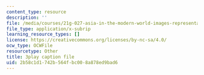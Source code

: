 ```yaml
---
content_type: resource
description: ''
file: /media/courses/21g-027-asia-in-the-modern-world-images-representations-fall-2016/2b58c1d1742b564fbc008a878ed9bad6_1801230.vtt
file_type: application/x-subrip
learning_resource_types: []
license: https://creativecommons.org/licenses/by-nc-sa/4.0/
ocw_type: OCWFile
resourcetype: Other
title: 3play caption file
uid: 2b58c1d1-742b-564f-bc00-8a878ed9bad6
---
```

